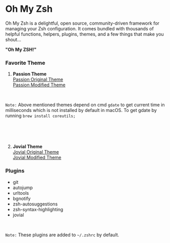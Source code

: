 # Oh My Zsh

Oh My Zsh is a delightful, open source, community-driven framework for managing your Zsh configuration. It comes bundled with thousands of helpful functions, helpers, plugins, themes, and a few things that make you shout...

**"Oh My ZSH!"**

### Favorite Theme

1. **Passion Theme**  
[Passion Original Theme](https://github.com/ChesterYue/ohmyzsh-theme-passion)  
[Passion Modified Theme](passion-modified.zsh-theme)  
<br>

  `Note:` Above mentioned themes depend on cmd `gdate` to get current time in milliseconds which is not installed by default in macOS. To get gdate by running `brew install coreutils;`  

<br>  
<br>
<br>

2. **Jovial Theme**  
[Jovial Original Theme](https://github.com/zthxxx/jovial)    
[Jovial Modified Theme](jovial-modified.zsh-theme)    

### Plugins 

  - git  
  - autojump  
  - urltools  
  - bgnotify  
  - zsh-autosuggestions  
  - zsh-syntax-highlighting  
  - jovial  
<br>

  `Note:` These plugins are added to `~/.zshrc` by default.